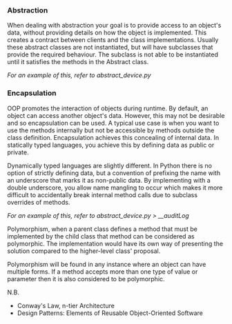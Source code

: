 ### **Abstraction**
When dealing with abstraction your goal is to provide access to an object's data, 
without providing details on how the object is implemented. This creates a contract
between clients and the class implementations. Usually these abstract classes are not
instantiated, but will have subclasses that provide the required behaviour. The subclass
is not able to be instantiated until it satisfies the methods in the Abstract class.

_For an example of this, refer to abstract_device.py_

### **Encapsulation**
OOP promotes the interaction of objects during runtime. By default, an object can access
another object's data. However, this may not be desirable and so encapsulation can be used.
A typical use case is when you want to use the methods internally but not be accessible
by methods outside the class definition. Encapsulation achieves this concealing of internal
data. In statically typed languages, you achieve this by defining data as public or private.

Dynamically typed languages are slightly different. In Python there is no option of strictly 
defining data, but a convention of prefixing the name with an underscore that marks it as
non-public data. By implementing with a double underscore, you allow name mangling to occur
which makes it more difficult to accidentally break internal method calls due to subclass
overrides of methods.

_For an example of this, refer to abstract_device.py > \_\_auditLog_

Polymorphism, when a parent class defines a method that must be implemented by the child
class that method can be considered as polymorphic. The implementation would have its own
way of presenting the solution compared to the higher-level class' proposal.

Polymorphism will be found in any instance where an object can have multiple forms. If a 
method accepts more than one type of value or parameter then it is also considered to be
polymorphic.

N.B.
* Conway's Law, n-tier Architecture
* Design Patterns: Elements of Reusable Object-Oriented Software
